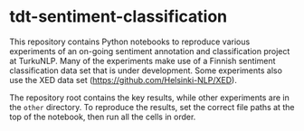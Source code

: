 # tdt-sentiment-classification
This repository contains Python notebooks to reproduce various experiments of an on-going sentiment annotation and classification project at TurkuNLP. Many of the experiments make use of a Finnish sentiment classification data set that is under development. Some experiments also use the XED data set (https://github.com/Helsinki-NLP/XED).

The repository root contains the key results, while other experiments are in the `other` directory. To reproduce the results, set the correct file paths at the top of the notebook, then run all the cells in order.
